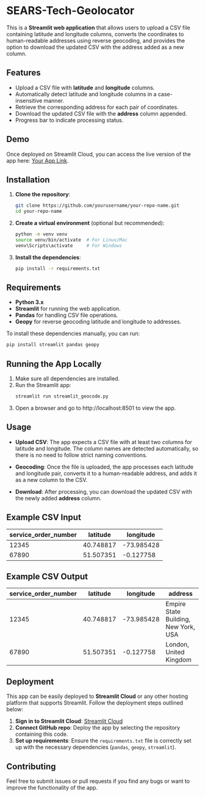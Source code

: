 # SEARS-Tech-Geolocator

This is a **Streamlit web application** that allows users to upload a CSV file containing latitude and longitude columns, converts the coordinates to human-readable addresses using reverse geocoding, and provides the option to download the updated CSV with the address added as a new column.

## Features
- Upload a CSV file with **latitude** and **longitude** columns.
- Automatically detect latitude and longitude columns in a case-insensitive manner.
- Retrieve the corresponding address for each pair of coordinates.
- Download the updated CSV file with the **address** column appended.
- Progress bar to indicate processing status.

## Demo
Once deployed on Streamlit Cloud, you can access the live version of the app here: [Your App Link](https://your-app-link.streamlit.app).

## Installation

1. **Clone the repository**:
   ```bash
   git clone https://github.com/yourusername/your-repo-name.git
   cd your-repo-name

2. **Create a virtual environment** (optional but recommended):

    ```bash
    python -m venv venv
    source venv/bin/activate  # For Linux/Mac
    venv\Scripts\activate     # For Windows
    ```

3. **Install the dependencies**:

    ```bash
    pip install -r requirements.txt
    ```

## Requirements

- **Python 3.x**
- **Streamlit** for running the web application.
- **Pandas** for handling CSV file operations.
- **Geopy** for reverse geocoding latitude and longitude to addresses.

To install these dependencies manually, you can run:

```bash
pip install streamlit pandas geopy
```

## Running the App Locally
1. Make sure all dependencies are installed.
2. Run the Streamlit app:
   ```bash
   streamlit run streamlit_geocode.py
   ```
3. Open a browser and go to http://localhost:8501 to view the app.

## Usage
- **Upload CSV**: The app expects a CSV file with at least two columns for latitude and longitude. The column names are detected automatically, so there is no need to follow strict naming conventions.

- **Geocoding**: Once the file is uploaded, the app processes each latitude and longitude pair, converts it to a human-readable address, and adds it as a new column to the CSV.

- **Download**: After processing, you can download the updated CSV with the newly added **address** column.

## Example CSV Input

| service_order_number | latitude  | longitude  |
|----------------------|-----------|------------|
| 12345                | 40.748817 | -73.985428 |
| 67890                | 51.507351 | -0.127758  |

## Example CSV Output

| service_order_number | latitude  | longitude  | address                              |
|----------------------|-----------|------------|--------------------------------------|
| 12345                | 40.748817 | -73.985428 | Empire State Building, New York, USA |
| 67890                | 51.507351 | -0.127758  | London, United Kingdom               |


## Deployment

This app can be easily deployed to **Streamlit Cloud** or any other hosting platform that supports Streamlit. Follow the deployment steps outlined below:

1. **Sign in to Streamlit Cloud**: [Streamlit Cloud](https://streamlit.io/cloud)
2. **Connect GitHub repo**: Deploy the app by selecting the repository containing this code.
3. **Set up requirements**: Ensure the `requirements.txt` file is correctly set up with the necessary dependencies (`pandas`, `geopy`, `streamlit`).

## Contributing

Feel free to submit issues or pull requests if you find any bugs or want to improve the functionality of the app.

